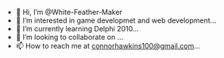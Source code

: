 - 👋 Hi, I’m @White-Feather-Maker
- 👀 I’m interested in game developmet and web development...
- 🌱 I’m currently learning Delphi 2010...
- 💞️ I’m looking to collaborate on ...
- 📫 How to reach me at connorhawkins100@gmail.com...

<!---
White-Feather-Maker/White-Feather-Maker is a ✨ special ✨ repository because its `README.md` (this file) appears on your GitHub profile.
You can click the Preview link to take a look at your changes.
--->
